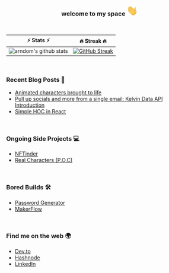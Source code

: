 <h3 align ="center"> welcome to my space <img src="https://raw.githubusercontent.com/ABSphreak/ABSphreak/master/gifs/Hi.gif" width="30px"> </h3>
&nbsp;

⚡ Stats ⚡            |  🔥 Streak 🔥
:-------------------------:|:-------------------------:
![arndom's github stats](https://github-readme-stats.vercel.app/api?username=arndom&show_icons=true&count_private=true&hide_border=true&title_color=70a5fd&icon_color=bf91f3&text_color=38bdae&bg_color=0d1117) |  [![GitHub Streak](http://github-readme-streak-stats.herokuapp.com?user=arndom&theme=tokyonight_duo&hide_border=true&background=0D1117)](https://git.io/streak-stats)

&nbsp;
### Recent Blog Posts 📜
<!-- BLOG-POST-LIST:START -->
- [Animated characters brought to life](https://arndom.hashnode.dev/animated-characters-brought-to-life)
- [Pull up socials and more from a single email: Kelvin Data API Introduction](https://arndom.hashnode.dev/pull-up-socials-and-more-from-a-single-email-kelvin-data-api-introduction)
- [Simple HOC in React](https://arndom.hashnode.dev/simple-hoc-in-react)
<!-- BLOG-POST-LIST:END -->

&nbsp;
### Ongoing Side Projects 💻
- [NFTinder](https://women.artwork.rocks/)
- [Real Characters (P.O.C)](https://animatd.netlify.app/)

&nbsp;
### Bored Builds 🛠
- [Password Generator](https://generat8password.netlify.app/)
- [MakerFlow](https://maker-flow.web.app/)

&nbsp;
### Find me on the web 🌍
- [Dev.to](https://dev.to/arndom)
- [Hashnode](https://arndom.hashnode.dev/)
- [LinkedIn](https://www.linkedin.com/in/nabil-alamin/)


